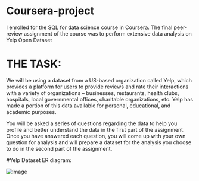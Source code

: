 # Coursera-project
I enrolled for the SQL for data science course in Coursera. The final peer-review assignment of the course was to perform extensive data analysis on Yelp Open Dataset

# THE TASK:
We will be using a dataset from a US-based organization called Yelp, which provides a platform for users to provide reviews and rate their interactions with a variety of organizations – businesses, restaurants, health clubs, hospitals, local governmental offices, charitable organizations, etc. Yelp has made a portion of this data available for personal, educational, and academic purposes.

You will be asked a series of questions regarding the data to help you profile and better understand the data in the first part of the assignment. Once you have answered each question, you will come up with your own question for analysis and will prepare a dataset for the analysis you choose to do in the second part of the assignment.

#Yelp Dataset ER diagram:

![image](https://github.com/Ashwin-Anandhapadman/Coursera-project/assets/139191835/3e5f4740-4f0f-4b20-b7d8-3b44358c4b64)
